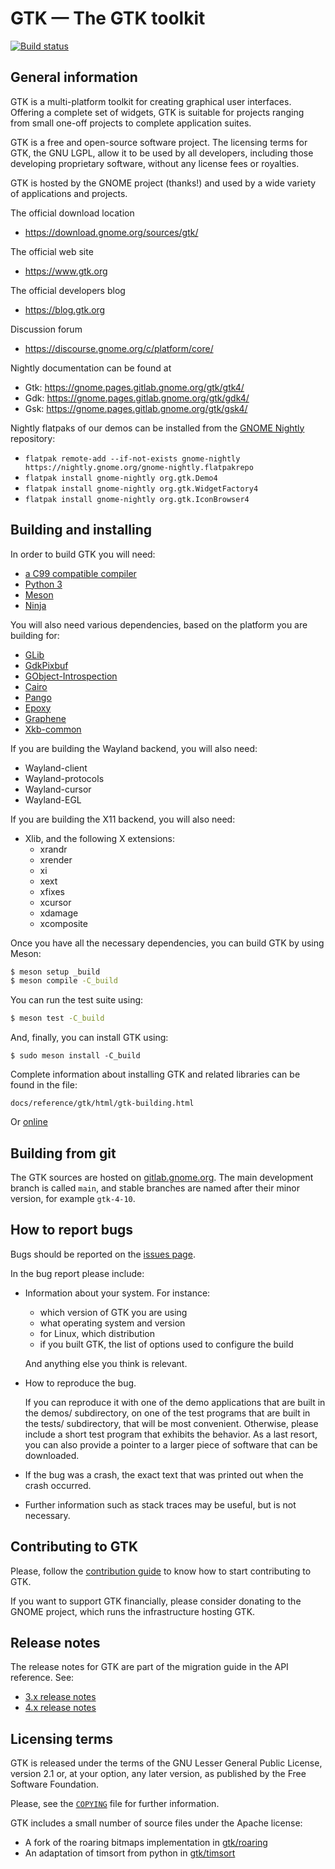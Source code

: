GTK — The GTK toolkit
=====================

[![Build status](https://gitlab.gnome.org/GNOME/gtk/badges/main/pipeline.svg)](https://gitlab.gnome.org/GNOME/gtk/-/commits/main)

General information
-------------------

GTK is a multi-platform toolkit for creating graphical user interfaces.
Offering a complete set of widgets, GTK is suitable for projects ranging
from small one-off projects to complete application suites.

GTK is a free and open-source software project. The licensing terms
for GTK, the GNU LGPL, allow it to be used by all developers, including those
developing proprietary software, without any license fees or royalties.

GTK is hosted by the GNOME project (thanks!) and used by a wide variety
of applications and projects.

The official download location

  - https://download.gnome.org/sources/gtk/

The official web site

  - https://www.gtk.org

The official developers blog

  - https://blog.gtk.org

Discussion forum

  - https://discourse.gnome.org/c/platform/core/

Nightly documentation can be found at
  - Gtk: https://gnome.pages.gitlab.gnome.org/gtk/gtk4/
  - Gdk: https://gnome.pages.gitlab.gnome.org/gtk/gdk4/
  - Gsk: https://gnome.pages.gitlab.gnome.org/gtk/gsk4/

Nightly flatpaks of our demos can be installed from the
[GNOME Nightly](https://wiki.gnome.org/Apps/Nightly) repository:
  - `flatpak remote-add --if-not-exists gnome-nightly https://nightly.gnome.org/gnome-nightly.flatpakrepo`
  - `flatpak install gnome-nightly org.gtk.Demo4`
  - `flatpak install gnome-nightly org.gtk.WidgetFactory4`
  - `flatpak install gnome-nightly org.gtk.IconBrowser4`

Building and installing
-----------------------

In order to build GTK you will need:

  - [a C99 compatible compiler](https://wiki.gnome.org/Projects/GLib/CompilerRequirements)
  - [Python 3](https://www.python.org/)
  - [Meson](http://mesonbuild.com)
  - [Ninja](https://ninja-build.org)

You will also need various dependencies, based on the platform you are
building for:

  - [GLib](https://download.gnome.org/sources/glib/)
  - [GdkPixbuf](https://download.gnome.org/sources/gdk-pixbuf/)
  - [GObject-Introspection](https://download.gnome.org/sources/gobject-introspection/)
  - [Cairo](https://www.cairographics.org/)
  - [Pango](https://download.gnome.org/sources/pango/)
  - [Epoxy](https://github.com/anholt/libepoxy)
  - [Graphene](https://github.com/ebassi/graphene)
  - [Xkb-common](https://github.com/xkbcommon/libxkbcommon)

If you are building the Wayland backend, you will also need:

  - Wayland-client
  - Wayland-protocols
  - Wayland-cursor
  - Wayland-EGL

If you are building the X11 backend, you will also need:

  - Xlib, and the following X extensions:
    - xrandr
    - xrender
    - xi
    - xext
    - xfixes
    - xcursor
    - xdamage
    - xcomposite

Once you have all the necessary dependencies, you can build GTK by using
Meson:

```sh
$ meson setup _build
$ meson compile -C_build
```

You can run the test suite using:

```sh
$ meson test -C_build
```

And, finally, you can install GTK using:

```
$ sudo meson install -C_build
```

Complete information about installing GTK and related libraries
can be found in the file:

```
docs/reference/gtk/html/gtk-building.html
```

Or [online](https://docs.gtk.org/gtk4/building.html)

Building from git
-----------------

The GTK sources are hosted on [gitlab.gnome.org](http://gitlab.gnome.org). The main
development branch is called `main`, and stable branches are named after their minor
version, for example `gtk-4-10`.

How to report bugs
------------------

Bugs should be reported on the [issues page](https://gitlab.gnome.org/GNOME/gtk/issues/).

In the bug report please include:

* Information about your system. For instance:

   - which version of GTK you are using
   - what operating system and version
   - for Linux, which distribution
   - if you built GTK, the list of options used to configure the build

  And anything else you think is relevant.

* How to reproduce the bug.

  If you can reproduce it with one of the demo applications that are
  built in the demos/ subdirectory, on one of the test programs that
  are built in the tests/ subdirectory, that will be most convenient.
  Otherwise, please include a short test program that exhibits the
  behavior. As a last resort, you can also provide a pointer to a
  larger piece of software that can be downloaded.

* If the bug was a crash, the exact text that was printed out
  when the crash occurred.

* Further information such as stack traces may be useful, but
  is not necessary.

Contributing to GTK
-------------------

Please, follow the [contribution guide](./CONTRIBUTING.md) to know how to
start contributing to GTK.

If you want to support GTK financially, please consider donating to
the GNOME project, which runs the infrastructure hosting GTK.

Release notes
-------------

The release notes for GTK are part of the migration guide in the API
reference. See:

 - [3.x release notes](https://developer.gnome.org/gtk3/stable/gtk-migrating-2-to-3.html)
 - [4.x release notes](https://docs.gtk.org/gtk4/migrating-3to4.html)

Licensing terms
---------------

GTK is released under the terms of the GNU Lesser General Public License,
version 2.1 or, at your option, any later version, as published by the Free
Software Foundation.

Please, see the [`COPYING`](./COPYING) file for further information.

GTK includes a small number of source files under the Apache license:
- A fork of the roaring bitmaps implementation in [gtk/roaring](./gtk/roaring)
- An adaptation of timsort from python in [gtk/timsort](./gtk/timsort)
